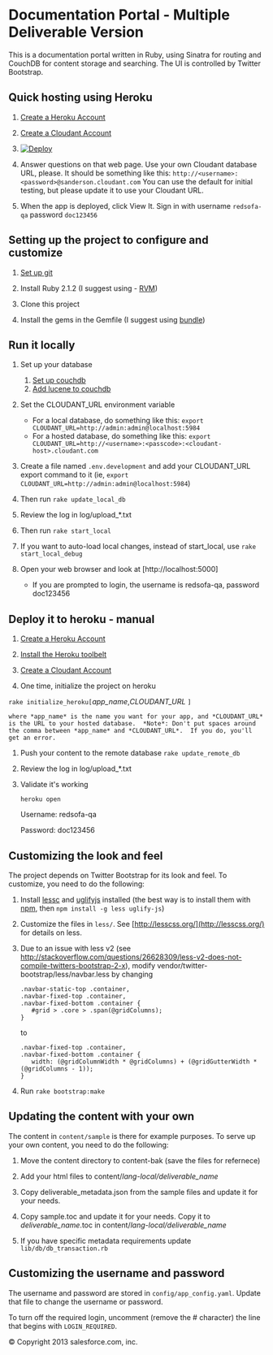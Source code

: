 # Documentation Portal - Multiple Deliverable Version 

This is a documentation portal written in Ruby, using Sinatra for routing and CouchDB for content storage and searching.  The UI is controlled by Twitter Bootstrap. 

## Quick hosting using Heroku
1. [Create a Heroku Account](https://signup.heroku.com)

1. [Create a Cloudant Account](https://cloudant.com/sign-up/) 

1. [![Deploy](https://www.herokucdn.com/deploy/button.png)](https://heroku.com/deploy)

1. Answer questions on that web page.  Use your own Cloudant database
   URL, please.  It should be something like this:
   `http://<username>:<password>@sanderson.cloudant.com`  You can use
   the default for initial testing, but please update it to use your
   Cloudant URL.

1. When the app is deployed, click View It.  Sign in with username
   `redsofa-qa` password `doc123456`


## Setting up the project to configure and customize

1. [Set up git](https://help.github.com/articles/set-up-git#platform-all)

1. Install Ruby 2.1.2 (I suggest using - [RVM](https://rvm.io/rvm/install/))

1. Clone this project

1. Install the gems in the Gemfile (I suggest using [bundle](http://gembundler.com/bundle_install.html))


## Run it locally

1. Set up your database
    1. [Set up couchdb](http://wiki.apache.org/couchdb/Installation)
    1. [Add lucene to couchdb](https://github.com/rnewson/couchdb-lucene)

1. Set the CLOUDANT_URL environment variable 
    * For a local database, do something like this: `export CLOUDANT_URL=http://admin:admin@localhost:5984`
    * For a hosted database, do something like this: `export CLOUDANT_URL=http://<username>:<passcode>:<cloudant-host>.cloudant.com`

1. Create a file named `.env.development` and add your CLOUDANT_URL export command to it (ie, `export CLOUDANT_URL=http://admin:admin@localhost:5984`)

1. Then run
        `rake update_local_db`

1. Review the log in log/upload_*.txt

1. Then run
        `rake start_local`

1. If you want to auto-load local changes, instead of start_local, use
        `rake start_local_debug`

1. Open your web browser and look at [http://localhost:5000]
    * If you are prompted to login, the username is redsofa-qa, password doc123456



## Deploy it to heroku - manual

1. [Create a Heroku Account](https://signup.heroku.com)

1. [Install the Heroku toolbelt](https://toolbelt.heroku.com)

1. [Create a Cloudant Account](https://cloudant.com/sign-up/) 

1. One time, initialize the project on heroku

  `rake initialize_heroku[`*app_name*,*CLOUDANT_URL* `]`

    where *app_name* is the name you want for your app, and *CLOUDANT_URL* is the URL to your hosted database.  *Note*: Don't put spaces around the comma between *app_name* and *CLOUDANT_URL*.  If you do, you'll get an error.
    
1. Push your content to the remote database
        `rake update_remote_db`

1. Review the log in log/upload_*.txt

1. Validate it's working

    `heroku open`

    Username: redsofa-qa

    Password: doc123456

## Customizing the look and feel
The project depends on Twitter Bootstrap for its look and feel.  To customize, you need to do the following:

1. Install [lessc](http://lesscss.org/) and [uglifyjs](https://github.com/mishoo/UglifyJS) installed (the best way is to install them with [npm](https://npmjs.org/), then `npm install -g less uglify-js`)

1. Customize the files in `less/`.  See [http://lesscss.org/](http://lesscss.org/) for details on less.

1. Due to an issue with less v2
   (see http://stackoverflow.com/questions/26628309/less-v2-does-not-compile-twitters-bootstrap-2-x),
   modify vendor/twitter-bootstrap/less/navbar.less by changing

   ```
   .navbar-static-top .container,
   .navbar-fixed-top .container,
   .navbar-fixed-bottom .container {
      #grid > .core > .span(@gridColumns);
   }
   ```

   to

   ```
   .navbar-fixed-top .container,
   .navbar-fixed-bottom .container {
      width: (@gridColumnWidth * @gridColumns) + (@gridGutterWidth * (@gridColumns - 1));
   }
   ```

1. Run `rake bootstrap:make`

## Updating the content with your own
The content in `content/sample` is there for example purposes.  To serve up your own content, you need to do the following:

1. Move the content directory to content-bak (save the files for refernece)

1. Add your html files to content/*lang-local/deliverable_name*

1. Copy deliverable_metadata.json from the sample files and update it for your needs.

1. Copy sample.toc and update it for your needs.  Copy it to *deliverable_name*.toc in content/*lang-local/deliverable_name*

1. If you have specific metadata requirements update `lib/db/db_transaction.rb`

## Customizing the username and password

The username and password are stored in `config/app_config.yaml`.  Update that file to change the username or password.

To turn off the required login, uncomment (remove the # character) the line that begins with `LOGIN_REQUIRED`.

© Copyright 2013 salesforce.com, inc.
